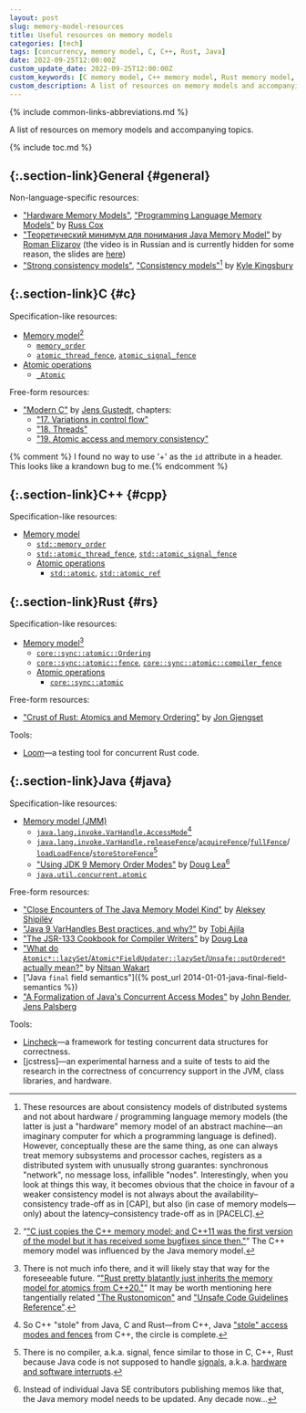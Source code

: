 ```yaml
---
layout: post
slug: memory-model-resources
title: Useful resources on memory models
categories: [tech]
tags: [concurrency, memory model, C, C++, Rust, Java]
date: 2022-09-25T12:00:00Z
custom_update_date: 2022-09-25T12:00:00Z
custom_keywords: [C memory model, C++ memory model, Rust memory model, Java memory model, JMM]
custom_description: A list of resources on memory models and accompanying topics.
---
```

{% include common-links-abbreviations.md %}

A list of resources on memory models and accompanying topics.

{% include toc.md %}

## [](#general){:.section-link}General {#general}

Non-language-specific resources:

* ["Hardware Memory Models"](https://research.swtch.com/hwmm),
  ["Programming Language Memory Models"](https://research.swtch.com/plmm)<span class="insignificant">&nbsp;by [Russ Cox](https://swtch.com/~rsc/)</span>
* ["Теоретический минимум для понимания Java Memory Model"](https://jug.ru/2014/04/%D1%80%D0%BE%D0%BC%D0%B0%D0%BD-%D0%B5%D0%BB%D0%B8%D0%B7%D0%B0%D1%80%D0%BE%D0%B2-%D1%82%D0%B5%D0%BE%D1%80%D0%B5%D1%82%D0%B8%D1%87%D0%B5%D1%81%D0%BA%D0%B8%D0%B9-%D0%BC%D0%B8%D0%BD%D0%B8%D0%BC/)<span class="insignificant">&nbsp;by [Roman Elizarov](https://github.com/elizarov)</span>
  (the video is in Russian and is currently hidden for some reason, the slides are
  [here](https://www.slideshare.net/elizarov/j-point-2014-java-memory-model))
* ["Strong consistency models"](https://aphyr.com/posts/313-strong-consistency-models),
  ["Consistency models"](https://jepsen.io/consistency)[^1]<span class="insignificant">&nbsp;by [Kyle Kingsbury](https://aphyr.com/about)</span>

## [](#c){:.section-link}C {#c}

Specification-like resources:

* [Memory model](https://en.cppreference.com/w/c/language/memory_model)[^2]
   * [`memory_order`](https://en.cppreference.com/w/c/atomic/memory_order)
   * [`atomic_thread_fence`](https://en.cppreference.com/w/c/atomic/atomic_thread_fence),
     [`atomic_signal_fence`](https://en.cppreference.com/w/c/atomic/atomic_signal_fence)
* [Atomic operations](https://en.cppreference.com/w/c/atomic)
   * [`_Atomic`](https://en.cppreference.com/w/c/language/atomic)

Free-form resources:

* ["Modern C"](https://gustedt.gitlabpages.inria.fr/modern-c/)<span class="insignificant">&nbsp;by [Jens Gustedt](https://icps.icube.unistra.fr/index.php/Jens_Gustedt)</span>,
  chapters:
   * ["17. Variations in control flow"](https://livebook.manning.com/book/modern-c/chapter-17)
   * ["18. Threads"](https://livebook.manning.com/book/modern-c/chapter-17)
   * ["19. Atomic access and memory consistency"](https://livebook.manning.com/book/modern-c/chapter-19)

{% comment %} I found no way to use '+' as the `id` attribute in a header.
This looks like a krandown bug to me.{% endcomment %}
## [](#cpp){:.section-link}C++ {#cpp}

Specification-like resources:

* [Memory model](https://en.cppreference.com/w/cpp/language/memory_model)
  * [`std::memory_order`](https://en.cppreference.com/w/cpp/atomic/memory_order)
  * [`std::atomic_thread_fence`](https://en.cppreference.com/w/cpp/atomic/atomic_thread_fence),
    [`std::atomic_signal_fence`](https://en.cppreference.com/w/cpp/atomic/atomic_signal_fence)
  * [Atomic operations](https://en.cppreference.com/w/cpp/atomic)
    * [`std::atomic`](https://en.cppreference.com/w/cpp/atomic/atomic),
      [`std::atomic_ref`](https://en.cppreference.com/w/cpp/atomic/atomic_ref)

## [](#rs){:.section-link}Rust {#rs}

Specification-like resources:

* [Memory model](https://doc.rust-lang.org/reference/memory-model.html)[^3]
  * [`core::sync::atomic::Ordering`](https://doc.rust-lang.org/core/sync/atomic/enum.Ordering.html)
  * [`core::sync::atomic::fence`](https://doc.rust-lang.org/core/sync/atomic/fn.fence.html),
    [`core::sync::atomic::compiler_fence`](https://doc.rust-lang.org/core/sync/atomic/fn.compiler_fence.html)
  * [Atomic operations](https://doc.rust-lang.org/nomicon/atomics.html)
    * [`core::sync::atomic`](https://doc.rust-lang.org/core/sync/atomic/index.html)

Free-form resources:

* ["Crust of Rust: Atomics and Memory Ordering"](https://youtu.be/rMGWeSjctlY)<span class="insignificant">&nbsp;by [Jon Gjengset](https://thesquareplanet.com/)</span>

Tools:

* [Loom](https://crates.io/crates/loom)&mdash;a testing tool for concurrent Rust code.

## [](#java){:.section-link}Java {#java}

Specification-like resources:

* [Memory model (JMM)](https://docs.oracle.com/javase/specs/jls/se17/html/jls-17.html#jls-17.4)
  * [`java.lang.invoke.VarHandle.AccessMode`](https://docs.oracle.com/en/java/javase/17/docs/api/java.base/java/lang/invoke/VarHandle.AccessMode.html)[^4]
  * [`java.lang.invoke.VarHandle.releaseFence`](https://docs.oracle.com/en/java/javase/17/docs/api/java.base/java/lang/invoke/VarHandle.html#releaseFence())/<wbr>[`acquireFence`](https://docs.oracle.com/en/java/javase/17/docs/api/java.base/java/lang/invoke/VarHandle.html#acquireFence())/<wbr>[`fullFence`](https://docs.oracle.com/en/java/javase/17/docs/api/java.base/java/lang/invoke/VarHandle.html#fullFence())/<wbr>[`loadLoadFence`](https://docs.oracle.com/en/java/javase/17/docs/api/java.base/java/lang/invoke/VarHandle.html#loadLoadFence())/<wbr>[`storeStoreFence`](https://docs.oracle.com/en/java/javase/17/docs/api/java.base/java/lang/invoke/VarHandle.html#storeStoreFence())[^5]
  * ["Using JDK 9 Memory Order Modes"](http://gee.cs.oswego.edu/dl/html/j9mm.html)<span class="insignificant">&nbsp;by [Doug Lea](http://gee.cs.oswego.edu/)</span>[^6]
  * [`java.util.concurrent.atomic`](https://docs.oracle.com/en/java/javase/17/docs/api/java.base/java/util/concurrent/atomic/package-summary.html)

Free-form resources:

* ["Close Encounters of The Java Memory Model Kind"](https://shipilev.net/blog/2016/close-encounters-of-jmm-kind/)<span class="insignificant">&nbsp;by [Aleksey Shipilëv](https://shipilev.net/)</span>
* ["Java 9 VarHandles Best practices, and why?"](https://youtu.be/w2zaqhFczjY)<span class="insignificant">&nbsp;by [Tobi Ajila](https://github.com/tajila)</span>
* ["The JSR-133 Cookbook for Compiler Writers"](http://gee.cs.oswego.edu/dl/jmm/cookbook.html)<span class="insignificant">&nbsp;by [Doug Lea](http://gee.cs.oswego.edu/)</span>
* ["What do `Atomic*::lazySet`/`Atomic*FieldUpdater::lazySet`/`Unsafe::putOrdered*` actually mean?"](https://psy-lob-saw.blogspot.com/2016/12/what-is-lazyset-putordered.html)<span class="insignificant">&nbsp;by [Nitsan Wakart](https://github.com/nitsanw)</span>
* ["Java `final` field semantics"]({% post_url 2014-01-01-java-final-field-semantics %})
* ["A Formalization of Java's Concurrent Access Modes"](http://compiler.cs.ucla.edu/papers/jam/)<span class="insignificant">&nbsp;by [John Bender](https://johnbender.us/), [Jens Palsberg](https://web.cs.ucla.edu/~palsberg/)</span>

Tools:

* [Lincheck](https://github.com/Kotlin/kotlinx-lincheck)&mdash;a framework for testing
  concurrent data structures for correctness.
* [jcstress]&mdash;an experimental harness and a suite of tests to aid the research
  in the correctness of concurrency support in the JVM, class libraries, and hardware.

[^1]: These resources are about consistency models of distributed systems
    and not about hardware / programming language memory models
    (the latter is just a "hardware" memory model of an abstract machine&mdash;an imaginary computer
    for which a programming language is defined). However, conceptually these are the same thing,
    as one can always treat memory subsystems and processor caches, registers
    as a distributed system with unusually strong guarantes:
    synchronous "network", no message loss, infallible "nodes". Interestingly, when you look
    at things this way, it becomes obvious that the choice in favour of a weaker consistency model
    is not always about the availability&ndash;consistency trade-off as in [CAP],
    but also (in case of memory models&mdash;only) about the latency&ndash;consistency trade-off
    as in [PACELC].

[^2]: <q>["C just copies the C++ memory model; and C++11 was the first version of the model but it has received some bugfixes since then."](https://doc.rust-lang.org/nomicon/atomics.html)</q>
    The C++ memory model was influenced by the Java memory model.

[^3]: There is not much info there, and it will likely stay that way for the foreseeable future.
    <q>["Rust pretty blatantly just inherits the memory model for atomics from C++20."](https://doc.rust-lang.org/nomicon/atomics.html)</q>
    It may be worth mentioning here tangentially related
    ["The Rustonomicon"](https://doc.rust-lang.org/nomicon/index.html)
    and ["Unsafe Code Guidelines Reference"](https://rust-lang.github.io/unsafe-code-guidelines/).

[^4]: So C++ "stole" from Java, C and Rust&mdash;from C++,
    Java ["stole" access modes and fences](https://openjdk.org/jeps/193) from C++,
    the circle is complete.

[^5]: There is no compiler, a.k.a. signal, fence similar to those in C, C++, Rust
    because Java code is not supposed to handle
    [signals](https://pubs.opengroup.org/onlinepubs/9699919799/functions/V2_chap02.html#tag_15_04),
    a.k.a. [hardware and software interrupts](https://en.wikipedia.org/wiki/Interrupt).

[^6]: Instead of individual Java SE contributors publishing memos like that,
    the Java memory model needs to be updated. Any decade now…
